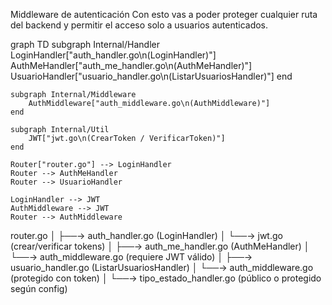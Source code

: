 Middleware de autenticación
Con esto vas a poder proteger cualquier ruta del backend y permitir el acceso solo a usuarios autenticados.

graph TD
    subgraph Internal/Handler
        LoginHandler["auth_handler.go\n(LoginHandler)"]
        AuthMeHandler["auth_me_handler.go\n(AuthMeHandler)"]
        UsuarioHandler["usuario_handler.go\n(ListarUsuariosHandler)"]
    end

    subgraph Internal/Middleware
        AuthMiddleware["auth_middleware.go\n(AuthMiddleware)"]
    end

    subgraph Internal/Util
        JWT["jwt.go\n(CrearToken / VerificarToken)"]
    end

    Router["router.go"] --> LoginHandler
    Router --> AuthMeHandler
    Router --> UsuarioHandler

    LoginHandler --> JWT
    AuthMiddleware --> JWT
    Router --> AuthMiddleware



router.go
│
├──→ auth_handler.go       (LoginHandler)
│       └──→ jwt.go        (crear/verificar tokens)
│
├──→ auth_me_handler.go    (AuthMeHandler)
│       └──→ auth_middleware.go  (requiere JWT válido)
│
├──→ usuario_handler.go    (ListarUsuariosHandler)
│       └──→ auth_middleware.go  (protegido con token)
│
└──→ tipo_estado_handler.go (público o protegido según config)

